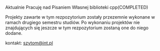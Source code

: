 Aktualnie Pracuję nad Pisaniem Własnej biblioteki cpp(COMPLETED)

Projekty zawarte w tym rezpozytorium zostały przezemnie wykonane w ramach drugiego semestru studiów. Po wykonaniu projektów nie znajdujących się jeszcze w tym rezpozytorium zostaną one do niego dodane.

kontakt: szytom@int.pl
